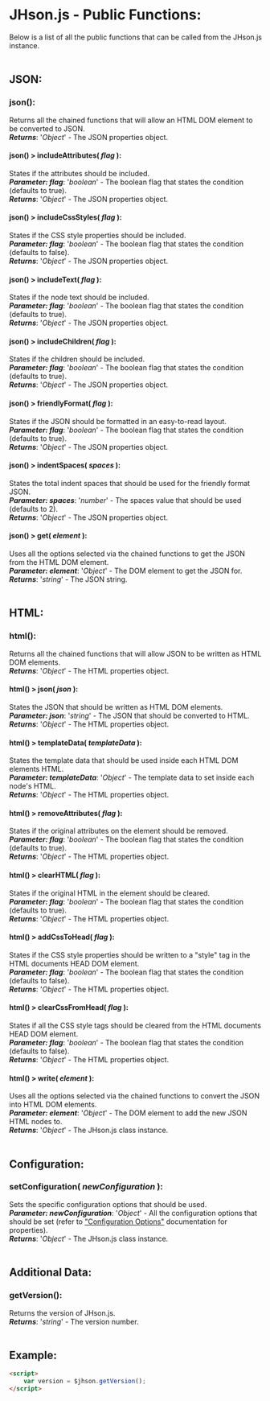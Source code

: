 # JHson.js - Public Functions:

Below is a list of all the public functions that can be called from the JHson.js instance.
<br>
<br>


## JSON:

### **json()**:
Returns all the chained functions that will allow an HTML DOM element to be converted to JSON.
<br>
***Returns***: '*Object*' - The JSON properties object.
<br>

#### **json() > includeAttributes( *flag* )**:
States if the attributes should be included.
<br>
***Parameter: flag***: '*boolean*' - The boolean flag that states the condition (defaults to true).
<br>
***Returns***: '*Object*' - The JSON properties object.
<br>

#### **json() > includeCssStyles( *flag* )**:
States if the CSS style properties should be included.
<br>
***Parameter: flag***: '*boolean*' - The boolean flag that states the condition (defaults to false).
<br>
***Returns***: '*Object*' - The JSON properties object.
<br>

#### **json() > includeText( *flag* )**:
States if the node text should be included.
<br>
***Parameter: flag***: '*boolean*' - The boolean flag that states the condition (defaults to true).
<br>
***Returns***: '*Object*' - The JSON properties object.
<br>

#### **json() > includeChildren( *flag* )**:
States if the children should be included.
<br>
***Parameter: flag***: '*boolean*' - The boolean flag that states the condition (defaults to true).
<br>
***Returns***: '*Object*' - The JSON properties object.
<br>

#### **json() > friendlyFormat( *flag* )**:
States if the JSON should be formatted in an easy-to-read layout.
<br>
***Parameter: flag***: '*boolean*' - The boolean flag that states the condition (defaults to true).
<br>
***Returns***: '*Object*' - The JSON properties object.
<br>

#### **json() > indentSpaces( *spaces* )**:
States the total indent spaces that should be used for the friendly format JSON.
<br>
***Parameter: spaces***: '*number*' - The spaces value that should be used (defaults to 2).
<br>
***Returns***: '*Object*' - The JSON properties object.
<br>

#### **json() > get( *element* )**:
Uses all the options selected via the chained functions to get the JSON from the HTML DOM element.
<br>
***Parameter: element***: '*Object*' - The DOM element to get the JSON for.
<br>
***Returns***: '*string*' - The JSON string.
<br>
<br>


## HTML:

### **html()**:
Returns all the chained functions that will allow JSON to be written as HTML DOM elements.
<br>
***Returns***: '*Object*' - The HTML properties object.
<br>

#### **html() > json( *json* )**:
States the JSON that should be written as HTML DOM elements.
<br>
***Parameter: json***: '*string*' - The JSON that should be converted to HTML.
<br>
***Returns***: '*Object*' - The HTML properties object.
<br>

#### **html() > templateData( *templateData* )**:
States the template data that should be used inside each HTML DOM elements HTML.
<br>
***Parameter: templateData***: '*Object*' - The template data to set inside each node's HTML.
<br>
***Returns***: '*Object*' - The HTML properties object.
<br>

#### **html() > removeAttributes( *flag* )**:
States if the original attributes on the element should be removed.
<br>
***Parameter: flag***: '*boolean*' - The boolean flag that states the condition (defaults to true).
<br>
***Returns***: '*Object*' - The HTML properties object.
<br>

#### **html() > clearHTML( *flag* )**:
States if the original HTML in the element should be cleared.
<br>
***Parameter: flag***: '*boolean*' - The boolean flag that states the condition (defaults to true).
<br>
***Returns***: '*Object*' - The HTML properties object.
<br>

#### **html() > addCssToHead( *flag* )**:
States if the CSS style properties should be written to a "style" tag in the HTML documents HEAD DOM element.
<br>
***Parameter: flag***: '*boolean*' - The boolean flag that states the condition (defaults to false).
<br>
***Returns***: '*Object*' - The HTML properties object.
<br>

#### **html() > clearCssFromHead( *flag* )**:
States if all the CSS style tags should be cleared from the HTML documents HEAD DOM element.
<br>
***Parameter: flag***: '*boolean*' - The boolean flag that states the condition (defaults to false).
<br>
***Returns***: '*Object*' - The HTML properties object.
<br>

#### **html() > write( *element* )**:
Uses all the options selected via the chained functions to convert the JSON into HTML DOM elements.
<br>
***Parameter: element***: '*Object*' - The DOM element to add the new JSON HTML nodes to.
<br>
***Returns***: '*Object*' - The JHson.js class instance.
<br>
<br>


## Configuration:

### **setConfiguration( *newConfiguration* )**:
Sets the specific configuration options that should be used.
<br>
***Parameter: newConfiguration***: '*Object*' - All the configuration options that should be set (refer to ["Configuration Options"](configuration/OPTIONS.md) documentation for properties).
<br>
***Returns***: '*Object*' - The JHson.js class instance.
<br>
<br>


## Additional Data:

### **getVersion()**:
Returns the version of JHson.js.
<br>
***Returns***: '*string*' - The version number.
<br>
<br>


## Example:

```markdown
<script> 
    var version = $jhson.getVersion();
</script>
```